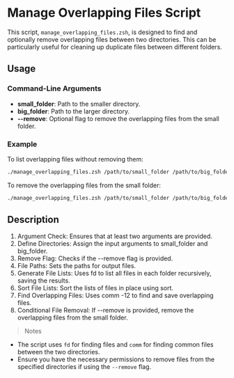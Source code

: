 # Manage Overlapping Files Script

This script, `manage_overlapping_files.zsh`, is designed to find and optionally remove overlapping files between two directories. This can be particularly useful for cleaning up duplicate files between different folders.

## Usage

### Command-Line Arguments

- **small_folder**: Path to the smaller directory.
- **big_folder**: Path to the larger directory.
- **--remove**: Optional flag to remove the overlapping files from the small folder.

### Example

To list overlapping files without removing them:
```sh
./manage_overlapping_files.zsh /path/to/small_folder /path/to/big_folder
```

To remove the overlapping files from the small folder:
```sh
./manage_overlapping_files.zsh /path/to/small_folder /path/to/big_folder --remove
```

## Description

1. Argument Check: Ensures that at least two arguments are provided.
2. Define Directories: Assign the input arguments to small_folder and big_folder.
3. Remove Flag: Checks if the --remove flag is provided.
4. File Paths: Sets the paths for output files.
5. Generate File Lists: Uses fd to list all files in each folder recursively, saving the results.
6. Sort File Lists: Sort the lists of files in place using sort.
7. Find Overlapping Files: Uses comm -12 to find and save overlapping files.
8. Conditional File Removal: If --remove is provided, remove the overlapping files from the small folder.

> Notes
* The script uses `fd` for finding files and `comm` for finding common files between the two directories.
* Ensure you have the necessary permissions to remove files from the specified directories if using the `--remove` flag.
